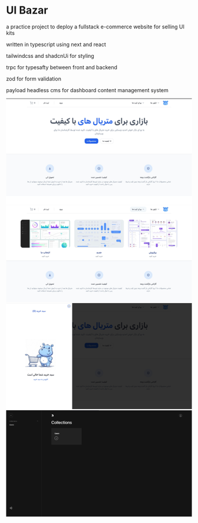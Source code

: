 # UI Bazar
a practice project to deploy a fullstack e-commerce website for selling UI kits

written in typescript using next and react


tailwindcss and shadcnUi for styling


trpc for typesafty between front and backend


zod for form validation

payload headless cms for dashboard content management system 


![](images/home.jpg)
![](images/navigation-bar.jpg)
![](images/cart.jpg)
![](images/dashboard.jpg)
